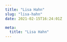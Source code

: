 ```yaml
---
title: "Lisa Hahn"
slug: "lisa-hahn"
date: 2021-02-15T16:24:01Z

meta:
  title: "Lisa Hahn"
---
```


